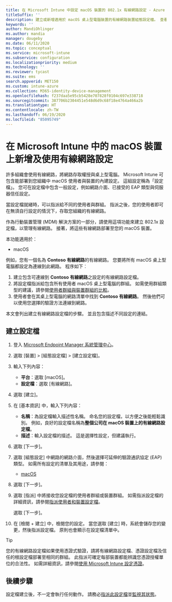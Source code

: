 ```yaml
---
title: 在 Microsoft Intune 中設定 macOS 裝置的 802.1x 有線網路設定 - Azure | Microsoft Docs
titleSuffix: ''
description: 建立或新增適用於 macOS 桌上型電腦裝置的有線網路裝置組態設定檔。 查看不同的設定、新增憑證、選擇 EAP 類型，以及在 Microsoft Intune 中選取驗證方法。
keywords: ''
author: MandiOhlinger
ms.author: mandia
manager: dougeby
ms.date: 06/11/2020
ms.topic: conceptual
ms.service: microsoft-intune
ms.subservice: configuration
ms.localizationpriority: medium
ms.technology: ''
ms.reviewer: tycast
ms.suite: ems
search.appverid: MET150
ms.custom: intune-azure
ms.collection: M365-identity-device-management
ms.openlocfilehash: f237daa5e95cb5428e707828f0104c697e338718
ms.sourcegitcommit: 387706b2304451e548d6d9c68f18e4764a466a2b
ms.translationtype: HT
ms.contentlocale: zh-TW
ms.lasthandoff: 06/19/2020
ms.locfileid: "85095749"
---
```

# <a name="add-and-use-wired-networks-settings-on-your-macos-devices-in-microsoft-intune"></a>在 Microsoft Intune 中的 macOS 裝置上新增及使用有線網路設定

許多組織會使用有線網路，將網路存取權授與桌上型電腦。 Microsoft Intune 可包含能部署到您組織中 macOS 使用者與裝置的內建設定。 這組設定稱為「設定檔」。 您可在設定檔中包含一般設定，例如網路介面、已接受的 EAP 類型與伺服器信任設定。

當設定檔就緒時，可以指派給不同的使用者與群組。 指派之後，您的使用者即可在無須自行設定的情況下，存取您組織的有線網路。

作為行動裝置管理 (MDM) 解決方案的一部分，請使用這項功能來建立 802.1x 設定檔，以管理有線網路。 接著，將這些有線網路部署至您的 macOS 裝置。

本功能適用於：

- macOS

例如，您有一個名為 **Contoso 有線網路**的有線網路。 您要將所有 macOS 桌上型電腦都設定為連線到此網路。 程序如下︰

1. 建立包含可連線到 **Contoso 有線網路**之設定的有線網路設定檔。
2. 將設定檔指派給包含所有使用者 macOS 桌上型電腦的群組。 如需使用群組類型的建議，請參閱[使用者群組與裝置群組的比較](device-profile-assign.md#user-groups-vs-device-groups)。
3. 使用者會在其桌上型電腦的網路清單中找到 **Contoso 有線網路**。 然後他們可以使用您選擇的驗證方法連線到網路。

本文會列出建立有線網路設定檔的步驟。 並且包含描述不同設定的連結。

## <a name="create-the-profile"></a>建立設定檔

1. 登入 [Microsoft Endpoint Manager 系統管理中心](https://go.microsoft.com/fwlink/?linkid=2109431)。
2. 選取 [裝置] > [組態設定檔] > [建立設定檔]。
3. 輸入下列內容：

    - **平台**：選取 [macOS]。
    - **設定檔**：選取 [有線網路]。

4. 選取 [建立]。
5. 在 [基本資訊] 中，輸入下列內容：

    - **名稱**：為設定檔輸入描述性名稱。 命名您的設定檔，以方便之後能輕鬆識別。 例如，良好的設定檔名稱為**整個公司在 macOS 裝置上的有線網路設定檔**。
    - **描述**：輸入設定檔的描述。 這是選擇性設定，但建議執行。

6. 選取 [下一步]。
7. 選取 [組態設定] 中網路的網路介面，然後選擇可延伸的驗證通訊協定 (EAP) 類型。 如需所有設定的清單及其用途，請參閱：

    - [macOS](wired-network-settings-macos.md)

8. 選取 [下一步]。
9. 選取 [指派] 中將接收您設定檔的使用者群組或裝置群組。 如需指派設定檔的詳細資訊，請參閱[指派使用者和裝置設定檔](device-profile-assign.md)。

    選取 [下一步]。

10. 在 [檢閱 + 建立] 中，檢閱您的設定。 當您選取 [建立] 時，系統會儲存您的變更，然後指派設定檔。 原則也會顯示在設定檔清單中。

> [!TIP]
> 您的有線網路設定檔如果使用憑證式驗證，請將有線網路設定檔、憑證設定檔及信任的根設定檔部署至相同的群組。 此指派可確定每部裝置都能辨識您憑證授權單位的合法性。 如需詳細資訊，請參閱[使用 Microsoft Intune 設定憑證](../protect/certificates-configure.md)。

## <a name="next-steps"></a>後續步驟

設定檔建立後，不一定會執行任何動作。 請務必[指派此設定檔](device-profile-assign.md)並[監視其狀態](device-profile-monitor.md)。
